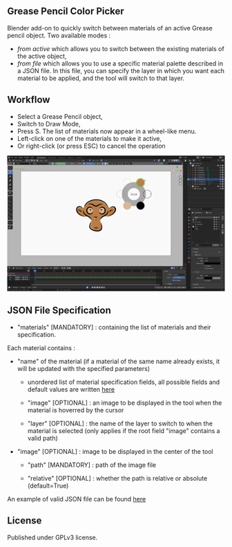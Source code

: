 ## Grease Pencil Color Picker

Blender add-on to quickly switch between materials of an active Grease pencil object.
Two available modes : 
* *from active* which allows you to switch between the existing materials of the active object,
* *from file* which allows you to use a specific material palette described in a JSON file. In this file, you can specify the layer in which you want each material to be applied, and the tool will switch to that layer.

## Workflow 

* Select a Grease Pencil object,
* Switch to Draw Mode,
* Press S. The list of materials now appear in a wheel-like menu.
* Left-click on one of the materials to make it active,
* Or right-click (or press ESC) to cancel the operation

![Preview](doc/gcp_preview.png "Preview of the GP Color Picker")

## JSON File Specification
- "materials" \[MANDATORY\] : containing the list of materials and their specification. 

Each material contains : 

- "name" of the material (if a material of the same name already exists, it will be updated with the specified parameters)

    - unordered list of material specification fields, all possible fields and default values are written [here](doc/base_material.json)

    - "image" \[OPTIONAL\] : an image to be displayed in the tool when the material is hoverred by the cursor

    - "layer" \[OPTIONAL\] : the name of the layer to switch to when the material is selected (only applies if the root field "image" contains a valid path)

- "image" \[OPTIONAL\] : image to be displayed in the center of the tool

    - "path" \[MANDATORY\] : path of the image file

    - "relative" \[OPTIONAL\] : whether the path is relative or absolute (default=True)

An example of valid JSON file can be found [here](doc/example.json)

## License

Published under GPLv3 license.